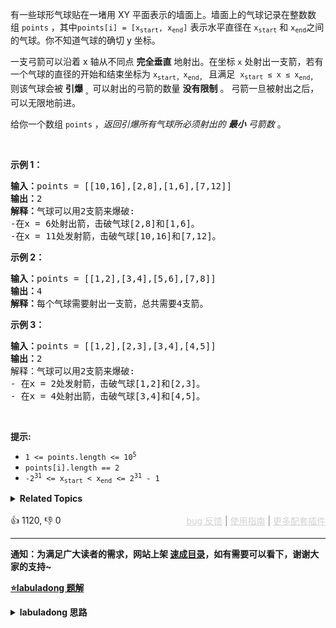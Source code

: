 <p>有一些球形气球贴在一堵用 XY 平面表示的墙面上。墙面上的气球记录在整数数组&nbsp;<code>points</code>&nbsp;，其中<code>points[i] = [x<sub>start</sub>, x<sub>end</sub>]</code>&nbsp;表示水平直径在&nbsp;<code>x<sub>start</sub></code>&nbsp;和&nbsp;<code>x<sub>end</sub></code>之间的气球。你不知道气球的确切 y 坐标。</p>

<p>一支弓箭可以沿着 x 轴从不同点 <strong>完全垂直</strong> 地射出。在坐标 <code>x</code> 处射出一支箭，若有一个气球的直径的开始和结束坐标为 <code>x</code><sub><code>start</code>，</sub><code>x</code><sub><code>end</code>，</sub> 且满足 &nbsp;<code>x<sub>start</sub>&nbsp;≤ x ≤ x</code><sub><code>end</code>，</sub>则该气球会被 <strong>引爆</strong>&nbsp;<sub>。</sub>可以射出的弓箭的数量 <strong>没有限制</strong> 。 弓箭一旦被射出之后，可以无限地前进。</p>

<p>给你一个数组 <code>points</code> ，<em>返回引爆所有气球所必须射出的 <strong>最小</strong> 弓箭数&nbsp;</em>。</p> &nbsp;

<p><strong>示例 1：</strong></p>

<pre>
<strong>输入：</strong>points = [[10,16],[2,8],[1,6],[7,12]]
<strong>输出：</strong>2
<strong>解释：</strong>气球可以用2支箭来爆破:
-在x = 6处射出箭，击破气球[2,8]和[1,6]。
-在x = 11处发射箭，击破气球[10,16]和[7,12]。</pre>

<p><strong>示例 2：</strong></p>

<pre>
<strong>输入：</strong>points = [[1,2],[3,4],[5,6],[7,8]]
<strong>输出：</strong>4
<strong>解释：</strong>每个气球需要射出一支箭，总共需要4支箭。</pre>

<p><strong>示例 3：</strong></p>

<pre>
<strong>输入：</strong>points = [[1,2],[2,3],[3,4],[4,5]]
<strong>输出：</strong>2
解释：气球可以用2支箭来爆破:
- 在x = 2处发射箭，击破气球[1,2]和[2,3]。
- 在x = 4处射出箭，击破气球[3,4]和[4,5]。</pre>

<p>&nbsp;</p>

<p>
 <meta charset="UTF-8" /></p>

<p><strong>提示:</strong></p>

<ul> 
 <li><code>1 &lt;= points.length &lt;= 10<sup>5</sup></code></li> 
 <li><code>points[i].length == 2</code></li> 
 <li><code>-2<sup>31</sup>&nbsp;&lt;= x<sub>start</sub>&nbsp;&lt; x<sub>end</sub>&nbsp;&lt;= 2<sup>31</sup>&nbsp;- 1</code></li> 
</ul>

<details><summary><strong>Related Topics</strong></summary>贪心 | 数组 | 排序</details><br>

<div>👍 1120, 👎 0<span style='float: right;'><span style='color: gray;'><a href='https://github.com/labuladong/fucking-algorithm/issues' target='_blank' style='color: lightgray;text-decoration: underline;'>bug 反馈</a> | <a href='https://labuladong.online/algo/fname.html?fname=jb插件简介' target='_blank' style='color: lightgray;text-decoration: underline;'>使用指南</a> | <a href='https://labuladong.online/algo/' target='_blank' style='color: lightgray;text-decoration: underline;'>更多配套插件</a></span></span></div>

<div id="labuladong"><hr>

**通知：为满足广大读者的需求，网站上架 [速成目录](https://labuladong.online/algo/intro/quick-learning-plan/)，如有需要可以看下，谢谢大家的支持~**



<p><strong><a href="https://labuladong.online/algo/frequency-interview/interval-scheduling/" target="_blank">⭐️labuladong 题解</a></strong></p>
<details><summary><strong>labuladong 思路</strong></summary>


<div id="labuladong_solution_zh">

## 基本思路

区间调度问题是让你计算若干区间中最多有几个互不相交的区间，这道题是区间调度问题的一个简单变体，需要的箭头数量就是不重叠区间的数量。

![](https://labuladong.online/algo/images/interval/3.jpg)

区间调度问题思路可以分为以下三步：

1、从区间集合 `intvs` 中选择一个区间 `x`，这个 `x` 是在当前所有区间中**结束最早的**（`end` 最小）。

2、把所有与 `x` 区间相交的区间从区间集合 `intvs` 中删除。

3、重复步骤 1 和 2，直到 `intvs` 为空为止。之前选出的那些 `x` 就是最大不相交子集。

**详细题解**：
  - [贪心算法之区间调度问题](https://labuladong.online/algo/frequency-interview/interval-scheduling/)

</div>





<div id="solution">

## 解法代码



<div class="tab-panel"><div class="tab-nav">
<button data-tab-item="cpp" class="tab-nav-button btn " data-tab-group="default" onclick="switchTab(this)">cpp🤖</button>

<button data-tab-item="python" class="tab-nav-button btn " data-tab-group="default" onclick="switchTab(this)">python🤖</button>

<button data-tab-item="java" class="tab-nav-button btn active" data-tab-group="default" onclick="switchTab(this)">java🟢</button>

<button data-tab-item="go" class="tab-nav-button btn " data-tab-group="default" onclick="switchTab(this)">go🤖</button>

<button data-tab-item="javascript" class="tab-nav-button btn " data-tab-group="default" onclick="switchTab(this)">javascript🤖</button>
</div><div class="tab-content">
<div data-tab-item="cpp" class="tab-item " data-tab-group="default"><div class="highlight">

```cpp
// 注意：cpp 代码由 chatGPT🤖 根据我的 java 代码翻译。
// 本代码的正确性已通过力扣验证，如有疑问，可以对照 java 代码查看。

class Solution {
public:
    // 区间调度问题
    int findMinArrowShots(vector<vector<int>>& intvs) {
        if (intvs.empty()) return 0;
        // 按 end 升序排序
        sort(intvs.begin(), intvs.end(), [](const vector<int>& a, const vector<int>& b) {
            return a[1] < b[1];
        });

        // 至少有一个区间不相交
        int count = 1;
        // 排序后，第一个区间就是 x
        int x_end = intvs[0][1];
        for (const auto& interval : intvs) {
            int start = interval[0];
            // 把 >= 改成 > 就行了
            if (start > x_end) {
                count++;
                x_end = interval[1];
            }
        }
        return count;
    }
};
```

</div></div>

<div data-tab-item="python" class="tab-item " data-tab-group="default"><div class="highlight">

```python
# 注意：python 代码由 chatGPT🤖 根据我的 java 代码翻译。
# 本代码的正确性已通过力扣验证，如有疑问，可以对照 java 代码查看。

class Solution:
    # 区间调度问题
    def findMinArrowShots(self, intvs: List[List[int]]) -> int:
        if not intvs:
            return 0
        # 按 end 升序排序
        intvs.sort(key=lambda x: x[1])
        # 至少有一个区间不相交
        count = 1
        # 排序后，第一个区间就是 x
        x_end = intvs[0][1]
        for interval in intvs:
            start = interval[0]
            # 把 >= 改成 > 就行了
            if start > x_end:
                count += 1
                x_end = interval[1]
        return count
```

</div></div>

<div data-tab-item="java" class="tab-item active" data-tab-group="default"><div class="highlight">

```java
class Solution {
    // 区间调度问题
    public int findMinArrowShots(int[][] intvs) {
        if (intvs.length == 0) return 0;
        // 按 end 升序排序
        Arrays.sort(intvs, new Comparator<int[]>() {
            public int compare(int[] a, int[] b) {
                if (a[1] > b[1]) {
                    return 1;
                } else if (a[1] < b[1]) {
                    return -1;
                } else {
                    return 0;
                }
            }
        });
        // 至少有一个区间不相交
        int count = 1;
        // 排序后，第一个区间就是 x
        int x_end = intvs[0][1];
        for (int[] interval : intvs) {
            int start = interval[0];
            // 把 >= 改成 > 就行了
            if (start > x_end) {
                count++;
                x_end = interval[1];
            }
        }
        return count;
    }
}
```

</div></div>

<div data-tab-item="go" class="tab-item " data-tab-group="default"><div class="highlight">

```go
// 注意：go 代码由 chatGPT🤖 根据我的 java 代码翻译。
// 本代码的正确性已通过力扣验证，如有疑问，可以对照 java 代码查看。

import (
    "sort"
)

// 区间调度问题
func findMinArrowShots(intvs [][]int) int {
    if len(intvs) == 0 {
        return 0
    }
    // 按 end 升序排序
    sort.Slice(intvs, func(i, j int) bool {
        return intvs[i][1] < intvs[j][1]
    })
    
    // 至少有一个区间不相交
    count := 1
    // 排序后，第一个区间就是 x
    x_end := intvs[0][1]
    for _, interval := range intvs {
        start := interval[0]
        // 把 >= 改成 > 就行了
        if start > x_end {
            count++
            x_end = interval[1]
        }
    }
    return count
}
```

</div></div>

<div data-tab-item="javascript" class="tab-item " data-tab-group="default"><div class="highlight">

```javascript
// 注意：javascript 代码由 chatGPT🤖 根据我的 java 代码翻译。
// 本代码的正确性已通过力扣验证，如有疑问，可以对照 java 代码查看。

// 区间调度问题
var findMinArrowShots = function(intvs) {
    if (intvs.length === 0) return 0;
    // 按 end 升序排序
    intvs.sort((a, b) => {
        if (a[1] > b[1]) {
            return 1;
        } else if (a[1] < b[1]) {
            return -1;
        } else {
            return 0;
        }
    });
    // 至少有一个区间不相交
    let count = 1;
    // 排序后，第一个区间就是 x
    let x_end = intvs[0][1];
    for (let interval of intvs) {
        let start = interval[0];
        // 把 >= 改成 > 就行了
        if (start > x_end) {
            count++;
            x_end = interval[1];
        }
    }
    return count;
};
```

</div></div>
</div></div>

<hr /><details open hint-container details><summary style="font-size: medium"><strong>🍭🍭 算法可视化 🍭🍭</strong></summary><div id="data_minimum-number-of-arrows-to-burst-balloons"  category="leetcode" ></div><div class="resizable aspect-ratio-container" style="height: 100%;">
<div id="iframe_minimum-number-of-arrows-to-burst-balloons"></div></div>
</details><hr /><br />

</div>
</details>
</div>

